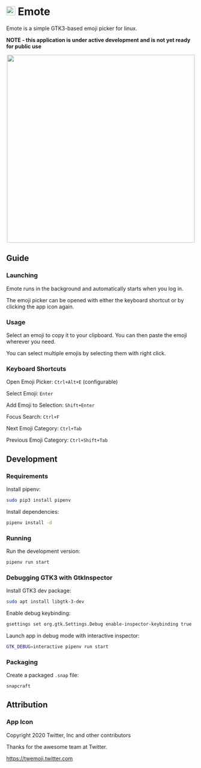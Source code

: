 # <span><img width="24" height="24" src="https://github.com/tom-james-watson/Emote/blob/master/static/logo.svg"></span> Emote

Emote is a simple GTK3-based emoji picker for linux.

**NOTE - this application is under active development and is not yet ready for public use**

<p align="center">
  <img width="500" src="https://raw.githubusercontent.com/tom-james-watson/Emote/master/images/screenshot.png">
</p>

## Guide

### Launching

Emote runs in the background and automatically starts when you log in.

The emoji picker can be opened with either the keyboard shortcut or by clicking the app icon again.

### Usage

Select an emoji to copy it to your clipboard. You can then paste the emoji wherever you need.

You can select multiple emojis by selecting them with right click.

### Keyboard Shortcuts

Open Emoji Picker: `Ctrl+Alt+E` (configurable)

Select Emoji: `Enter`

Add Emoji to Selection: `Shift+Enter`

Focus Search: `Ctrl+F`

Next Emoji Category: `Ctrl+Tab`

Previous Emoji Category: `Ctrl+Shift+Tab`

## Development

### Requirements

Install pipenv:

```bash
sudo pip3 install pipenv
```

Install dependencies:

```bash
pipenv install -d
```

### Running

Run the development version:

```bash
pipenv run start
```

### Debugging GTK3 with GtkInspector

Install GTK3 dev package:

```bash
sudo apt install libgtk-3-dev
```

Enable debug keybinding:

```bash
gsettings set org.gtk.Settings.Debug enable-inspector-keybinding true
```

Launch app in debug mode with interactive inspector:

```bash
GTK_DEBUG=interactive pipenv run start
```

### Packaging

Create a packaged `.snap` file:

```bash
snapcraft
```

## Attribution

### App Icon

Copyright 2020 Twitter, Inc and other contributors

Thanks for the awesome team at Twitter.

https://twemoji.twitter.com
